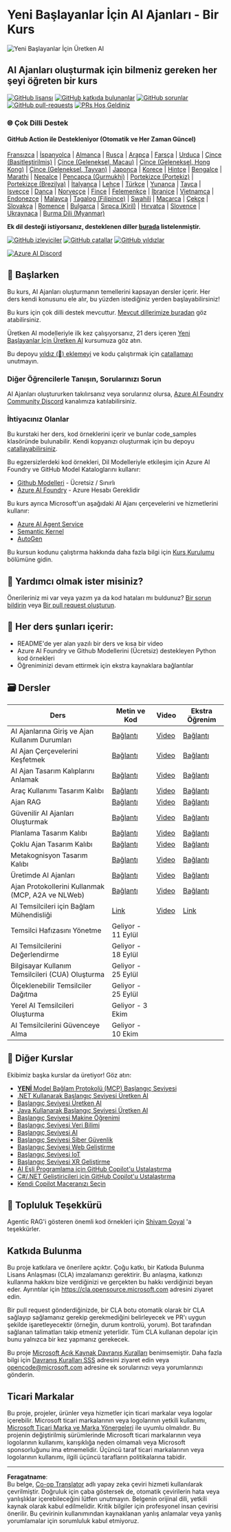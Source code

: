 <!--
CO_OP_TRANSLATOR_METADATA:
{
  "original_hash": "525a30a46e4451e243da0bb866d0f5f0",
  "translation_date": "2025-09-04T08:23:29+00:00",
  "source_file": "README.md",
  "language_code": "tr"
}
-->
# Yeni Başlayanlar İçin AI Ajanları - Bir Kurs

![Yeni Başlayanlar İçin Üretken AI](../../translated_images/repo-thumbnailv2.06f4a48036fde647f6ba4eb19f5651babe59bb30e972748afb349e47725d7601.tr.png)

## AI Ajanları oluşturmak için bilmeniz gereken her şeyi öğreten bir kurs

[![GitHub lisansı](https://img.shields.io/github/license/microsoft/ai-agents-for-beginners.svg)](https://github.com/microsoft/ai-agents-for-beginners/blob/master/LICENSE?WT.mc_id=academic-105485-koreyst)
[![GitHub katkıda bulunanlar](https://img.shields.io/github/contributors/microsoft/ai-agents-for-beginners.svg)](https://GitHub.com/microsoft/ai-agents-for-beginners/graphs/contributors/?WT.mc_id=academic-105485-koreyst)
[![GitHub sorunlar](https://img.shields.io/github/issues/microsoft/ai-agents-for-beginners.svg)](https://GitHub.com/microsoft/ai-agents-for-beginners/issues/?WT.mc_id=academic-105485-koreyst)
[![GitHub pull-requests](https://img.shields.io/github/issues-pr/microsoft/ai-agents-for-beginners.svg)](https://GitHub.com/microsoft/ai-agents-for-beginners/pulls/?WT.mc_id=academic-105485-koreyst)
[![PRs Hoş Geldiniz](https://img.shields.io/badge/PRs-welcome-brightgreen.svg?style=flat-square)](http://makeapullrequest.com?WT.mc_id=academic-105485-koreyst)

### 🌐 Çok Dilli Destek

#### GitHub Action ile Destekleniyor (Otomatik ve Her Zaman Güncel)

[Fransızca](../fr/README.md) | [İspanyolca](../es/README.md) | [Almanca](../de/README.md) | [Rusça](../ru/README.md) | [Arapça](../ar/README.md) | [Farsça](../fa/README.md) | [Urduca](../ur/README.md) | [Çince (Basitleştirilmiş)](../zh/README.md) | [Çince (Geleneksel, Macau)](../mo/README.md) | [Çince (Geleneksel, Hong Kong)](../hk/README.md) | [Çince (Geleneksel, Tayvan)](../tw/README.md) | [Japonca](../ja/README.md) | [Korece](../ko/README.md) | [Hintçe](../hi/README.md) | [Bengalce](../bn/README.md) | [Marathi](../mr/README.md) | [Nepalce](../ne/README.md) | [Pencapça (Gurmukhi)](../pa/README.md) | [Portekizce (Portekiz)](../pt/README.md) | [Portekizce (Brezilya)](../br/README.md) | [İtalyanca](../it/README.md) | [Lehçe](../pl/README.md) | [Türkçe](./README.md) | [Yunanca](../el/README.md) | [Tayca](../th/README.md) | [İsveççe](../sv/README.md) | [Danca](../da/README.md) | [Norveççe](../no/README.md) | [Fince](../fi/README.md) | [Felemenkçe](../nl/README.md) | [İbranice](../he/README.md) | [Vietnamca](../vi/README.md) | [Endonezce](../id/README.md) | [Malayca](../ms/README.md) | [Tagalog (Filipince)](../tl/README.md) | [Swahili](../sw/README.md) | [Macarca](../hu/README.md) | [Çekçe](../cs/README.md) | [Slovakça](../sk/README.md) | [Romence](../ro/README.md) | [Bulgarca](../bg/README.md) | [Sırpça (Kiril)](../sr/README.md) | [Hırvatça](../hr/README.md) | [Slovence](../sl/README.md) | [Ukraynaca](../uk/README.md) | [Burma Dili (Myanmar)](../my/README.md)

**Ek dil desteği istiyorsanız, desteklenen diller [burada](https://github.com/Azure/co-op-translator/blob/main/getting_started/supported-languages.md) listelenmiştir.**

[![GitHub izleyiciler](https://img.shields.io/github/watchers/microsoft/ai-agents-for-beginners.svg?style=social&label=Watch)](https://GitHub.com/microsoft/ai-agents-for-beginners/watchers/?WT.mc_id=academic-105485-koreyst)
[![GitHub çatallar](https://img.shields.io/github/forks/microsoft/ai-agents-for-beginners.svg?style=social&label=Fork)](https://GitHub.com/microsoft/ai-agents-for-beginners/network/?WT.mc_id=academic-105485-koreyst)
[![GitHub yıldızlar](https://img.shields.io/github/stars/microsoft/ai-agents-for-beginners.svg?style=social&label=Star)](https://GitHub.com/microsoft/ai-agents-for-beginners/stargazers/?WT.mc_id=academic-105485-koreyst)

[![Azure AI Discord](https://dcbadge.limes.pink/api/server/kzRShWzttr)](https://discord.gg/kzRShWzttr)

## 🌱 Başlarken

Bu kurs, AI Ajanları oluşturmanın temellerini kapsayan dersler içerir. Her ders kendi konusunu ele alır, bu yüzden istediğiniz yerden başlayabilirsiniz!

Bu kurs için çok dilli destek mevcuttur. [Mevcut dillerimize buradan](../..) göz atabilirsiniz.

Üretken AI modelleriyle ilk kez çalışıyorsanız, 21 ders içeren [Yeni Başlayanlar İçin Üretken AI](https://aka.ms/genai-beginners) kursumuza göz atın.

Bu depoyu [yıldız (🌟) eklemeyi](https://docs.github.com/en/get-started/exploring-projects-on-github/saving-repositories-with-stars?WT.mc_id=academic-105485-koreyst) ve kodu çalıştırmak için [çatallamayı](https://github.com/microsoft/ai-agents-for-beginners/fork) unutmayın.

### Diğer Öğrencilerle Tanışın, Sorularınızı Sorun

AI Ajanları oluştururken takılırsanız veya sorularınız olursa, [Azure AI Foundry Community Discord](https://aka.ms/ai-agents/discord) kanalımıza katılabilirsiniz.

### İhtiyacınız Olanlar

Bu kurstaki her ders, kod örneklerini içerir ve bunlar code_samples klasöründe bulunabilir. Kendi kopyanızı oluşturmak için bu depoyu [çatallayabilirsiniz](https://github.com/microsoft/ai-agents-for-beginners/fork).

Bu egzersizlerdeki kod örnekleri, Dil Modelleriyle etkileşim için Azure AI Foundry ve GitHub Model Kataloglarını kullanır:

- [Github Modelleri](https://aka.ms/ai-agents-beginners/github-models) - Ücretsiz / Sınırlı
- [Azure AI Foundry](https://aka.ms/ai-agents-beginners/ai-foundry) - Azure Hesabı Gereklidir

Bu kurs ayrıca Microsoft'un aşağıdaki AI Ajanı çerçevelerini ve hizmetlerini kullanır:

- [Azure AI Agent Service](https://aka.ms/ai-agents-beginners/ai-agent-service)
- [Semantic Kernel](https://aka.ms/ai-agents-beginners/semantic-kernel)
- [AutoGen](https://aka.ms/ai-agents/autogen)

Bu kursun kodunu çalıştırma hakkında daha fazla bilgi için [Kurs Kurulumu](./00-course-setup/README.md) bölümüne gidin.

## 🙏 Yardımcı olmak ister misiniz?

Önerileriniz mi var veya yazım ya da kod hataları mı buldunuz? [Bir sorun bildirin](https://github.com/microsoft/ai-agents-for-beginners/issues?WT.mc_id=academic-105485-koreyst) veya [Bir pull request oluşturun](https://github.com/microsoft/ai-agents-for-beginners/pulls?WT.mc_id=academic-105485-koreyst).

## 📂 Her ders şunları içerir:

- README'de yer alan yazılı bir ders ve kısa bir video
- Azure AI Foundry ve Github Modellerini (Ücretsiz) destekleyen Python kod örnekleri
- Öğreniminizi devam ettirmek için ekstra kaynaklara bağlantılar

## 🗃️ Dersler

| **Ders**                                     | **Metin ve Kod**                                 | **Video**                                                  | **Ekstra Öğrenim**                                                                     |
|----------------------------------------------|-------------------------------------------------|------------------------------------------------------------|----------------------------------------------------------------------------------------|
| AI Ajanlarına Giriş ve Ajan Kullanım Durumları | [Bağlantı](./01-intro-to-ai-agents/README.md)   | [Video](https://youtu.be/3zgm60bXmQk?si=z8QygFvYQv-9WtO1)  | [Bağlantı](https://aka.ms/ai-agents-beginners/collection?WT.mc_id=academic-105485-koreyst) |
| AI Ajan Çerçevelerini Keşfetmek              | [Bağlantı](./02-explore-agentic-frameworks/README.md) | [Video](https://youtu.be/ODwF-EZo_O8?si=Vawth4hzVaHv-u0H)  | [Bağlantı](https://aka.ms/ai-agents-beginners/collection?WT.mc_id=academic-105485-koreyst) |
| AI Ajan Tasarım Kalıplarını Anlamak          | [Bağlantı](./03-agentic-design-patterns/README.md) | [Video](https://youtu.be/m9lM8qqoOEA?si=BIzHwzstTPL8o9GF)  | [Bağlantı](https://aka.ms/ai-agents-beginners/collection?WT.mc_id=academic-105485-koreyst) |
| Araç Kullanımı Tasarım Kalıbı                | [Bağlantı](./04-tool-use/README.md)             | [Video](https://youtu.be/vieRiPRx-gI?si=2z6O2Xu2cu_Jz46N)  | [Bağlantı](https://aka.ms/ai-agents-beginners/collection?WT.mc_id=academic-105485-koreyst) |
| Ajan RAG                                     | [Bağlantı](./05-agentic-rag/README.md)          | [Video](https://youtu.be/WcjAARvdL7I?si=gKPWsQpKiIlDH9A3)  | [Bağlantı](https://aka.ms/ai-agents-beginners/collection?WT.mc_id=academic-105485-koreyst) |
| Güvenilir AI Ajanları Oluşturmak             | [Bağlantı](./06-building-trustworthy-agents/README.md) | [Video](https://youtu.be/iZKkMEGBCUQ?si=jZjpiMnGFOE9L8OK ) | [Bağlantı](https://aka.ms/ai-agents-beginners/collection?WT.mc_id=academic-105485-koreyst) |
| Planlama Tasarım Kalıbı                      | [Bağlantı](./07-planning-design/README.md)      | [Video](https://youtu.be/kPfJ2BrBCMY?si=6SC_iv_E5-mzucnC)  | [Bağlantı](https://aka.ms/ai-agents-beginners/collection?WT.mc_id=academic-105485-koreyst) |
| Çoklu Ajan Tasarım Kalıbı                    | [Bağlantı](./08-multi-agent/README.md)          | [Video](https://youtu.be/V6HpE9hZEx0?si=rMgDhEu7wXo2uo6g)  | [Bağlantı](https://aka.ms/ai-agents-beginners/collection?WT.mc_id=academic-105485-koreyst) |
| Metakognisyon Tasarım Kalıbı                 | [Bağlantı](./09-metacognition/README.md)        | [Video](https://youtu.be/His9R6gw6Ec?si=8gck6vvdSNCt6OcF)  | [Bağlantı](https://aka.ms/ai-agents-beginners/collection?WT.mc_id=academic-105485-koreyst) |
| Üretimde AI Ajanları                         | [Bağlantı](./10-ai-agents-production/README.md) | [Video](https://youtu.be/l4TP6IyJxmQ?si=31dnhexRo6yLRJDl)  | [Bağlantı](https://aka.ms/ai-agents-beginners/collection?WT.mc_id=academic-105485-koreyst) |
| Ajan Protokollerini Kullanmak (MCP, A2A ve NLWeb) | [Bağlantı](./11-agentic-protocols/README.md)    | [Video](https://youtu.be/X-Dh9R3Opn8)                      | [Bağlantı](https://aka.ms/ai-agents-beginners/collection?WT.mc_id=academic-105485-koreyst) |
| AI Temsilcileri için Bağlam Mühendisliği       | [Link](./12-context-engineering/README.md)         | [Video](https://youtu.be/F5zqRV7gEag)                                 | [Link](https://aka.ms/ai-agents-beginners/collection?WT.mc_id=academic-105485-koreyst) |
| Temsilci Hafızasını Yönetme                    | Geliyor - 11 Eylül                                 |                                                            |                                                                                        |
| AI Temsilcilerini Değerlendirme                | Geliyor - 18 Eylül                                 |                                                            |                                                                                        |
| Bilgisayar Kullanım Temsilcileri (CUA) Oluşturma | Geliyor - 25 Eylül                                 |                                                            |                                                                                        |
| Ölçeklenebilir Temsilciler Dağıtma             | Geliyor - 25 Eylül                                 |                                                            |                                                                                        |
| Yerel AI Temsilcileri Oluşturma                | Geliyor - 3 Ekim                                   |                                                            |                                                                                        |
| AI Temsilcilerini Güvenceye Alma               | Geliyor - 10 Ekim                                  |                                                            |                                                                                        |

## 🎒 Diğer Kurslar

Ekibimiz başka kurslar da üretiyor! Göz atın:

- [**YENİ** Model Bağlam Protokolü (MCP) Başlangıç Seviyesi](https://github.com/microsoft/mcp-for-beginners?WT.mc_id=academic-105485-koreyst)
- [.NET Kullanarak Başlangıç Seviyesi Üretken AI](https://github.com/microsoft/Generative-AI-for-beginners-dotnet?WT.mc_id=academic-105485-koreyst)
- [Başlangıç Seviyesi Üretken AI](https://github.com/microsoft/generative-ai-for-beginners?WT.mc_id=academic-105485-koreyst)
- [Java Kullanarak Başlangıç Seviyesi Üretken AI](https://github.com/microsoft/generative-ai-for-beginners-java?WT.mc_id=academic-105485-koreyst)
- [Başlangıç Seviyesi Makine Öğrenimi](https://aka.ms/ml-beginners?WT.mc_id=academic-105485-koreyst)
- [Başlangıç Seviyesi Veri Bilimi](https://aka.ms/datascience-beginners?WT.mc_id=academic-105485-koreyst)
- [Başlangıç Seviyesi AI](https://aka.ms/ai-beginners?WT.mc_id=academic-105485-koreyst)
- [Başlangıç Seviyesi Siber Güvenlik](https://github.com/microsoft/Security-101??WT.mc_id=academic-96948-sayoung)
- [Başlangıç Seviyesi Web Geliştirme](https://aka.ms/webdev-beginners?WT.mc_id=academic-105485-koreyst)
- [Başlangıç Seviyesi IoT](https://aka.ms/iot-beginners?WT.mc_id=academic-105485-koreyst)
- [Başlangıç Seviyesi XR Geliştirme](https://github.com/microsoft/xr-development-for-beginners?WT.mc_id=academic-105485-koreyst)
- [AI Eşli Programlama için GitHub Copilot'u Ustalaştırma](https://aka.ms/GitHubCopilotAI?WT.mc_id=academic-105485-koreyst)
- [C#/.NET Geliştiricileri için GitHub Copilot'u Ustalaştırma](https://github.com/microsoft/mastering-github-copilot-for-dotnet-csharp-developers?WT.mc_id=academic-105485-koreyst)
- [Kendi Copilot Maceranızı Seçin](https://github.com/microsoft/CopilotAdventures?WT.mc_id=academic-105485-koreyst)

## 🌟 Topluluk Teşekkürü

Agentic RAG'i gösteren önemli kod örnekleri için [Shivam Goyal](https://www.linkedin.com/in/shivam2003/) 'a teşekkürler. 

## Katkıda Bulunma

Bu proje katkılara ve önerilere açıktır. Çoğu katkı, bir Katkıda Bulunma Lisans Anlaşması (CLA) imzalamanızı gerektirir. Bu anlaşma, katkınızı kullanma hakkını bize verdiğinizi ve gerçekten bu hakkı verdiğinizi beyan eder. Ayrıntılar için <https://cla.opensource.microsoft.com> adresini ziyaret edin.

Bir pull request gönderdiğinizde, bir CLA botu otomatik olarak bir CLA sağlayıp sağlamanız gerekip gerekmediğini belirleyecek ve PR'ı uygun şekilde işaretleyecektir (örneğin, durum kontrolü, yorum). Bot tarafından sağlanan talimatları takip etmeniz yeterlidir. Tüm CLA kullanan depolar için bunu yalnızca bir kez yapmanız gerekecek.

Bu proje [Microsoft Açık Kaynak Davranış Kuralları](https://opensource.microsoft.com/codeofconduct/) benimsemiştir. Daha fazla bilgi için [Davranış Kuralları SSS](https://opensource.microsoft.com/codeofconduct/faq/) adresini ziyaret edin veya [opencode@microsoft.com](mailto:opencode@microsoft.com) adresine ek sorularınızı veya yorumlarınızı gönderin.

## Ticari Markalar

Bu proje, projeler, ürünler veya hizmetler için ticari markalar veya logolar içerebilir. Microsoft ticari markalarının veya logolarının yetkili kullanımı, [Microsoft Ticari Marka ve Marka Yönergeleri](https://www.microsoft.com/legal/intellectualproperty/trademarks/usage/general) ile uyumlu olmalıdır. Bu projenin değiştirilmiş sürümlerinde Microsoft ticari markalarının veya logolarının kullanımı, karışıklığa neden olmamalı veya Microsoft sponsorluğunu ima etmemelidir. Üçüncü taraf ticari markalarının veya logolarının kullanımı, ilgili üçüncü tarafların politikalarına tabidir.

---

**Feragatname**:  
Bu belge, [Co-op Translator](https://github.com/Azure/co-op-translator) adlı yapay zeka çeviri hizmeti kullanılarak çevrilmiştir. Doğruluk için çaba göstersek de, otomatik çevirilerin hata veya yanlışlıklar içerebileceğini lütfen unutmayın. Belgenin orijinal dili, yetkili kaynak olarak kabul edilmelidir. Kritik bilgiler için profesyonel insan çevirisi önerilir. Bu çevirinin kullanımından kaynaklanan yanlış anlamalar veya yanlış yorumlamalar için sorumluluk kabul etmiyoruz.